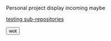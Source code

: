 <html>
Personal project display incoming maybe

<a href="https://GuavTek.github.io/testing"> testing sub-repositories </a>

 <button type="button" onclick="changeContent()"> wot </button>

<div id="content">  </div>

<script>
async function changeContent() {
  const contentDiv = document.getElementById("content");
 contentDiv.innerHTML = await fetchHtmlAsText("GameDev.html");
}  
</script>

</html>
